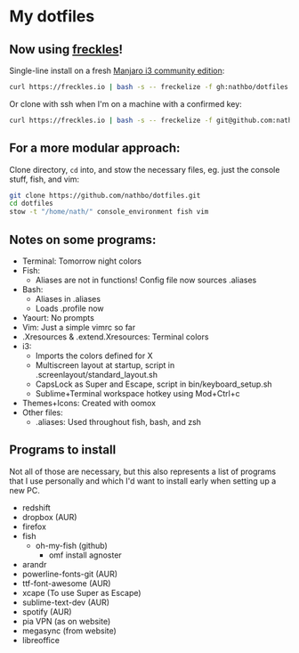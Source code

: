 # My dotfiles

## Now using [freckles](https://github.com/makkus/freckles)!
Single-line install on a fresh [Manjaro i3 community edition](https://manjaro.org/community-editions/):
```bash
curl https://freckles.io | bash -s -- freckelize -f gh:nathbo/dotfiles dotfiles ansible-tasks
```
Or clone with ssh when I'm on a machine with a confirmed key:
```bash
curl https://freckles.io | bash -s -- freckelize -f git@github.com:nathbo/dotfiles.git dotfiles ansible-tasks
```

## For a more modular approach:
Clone directory, `cd` into, and stow the necessary files, eg. just the console stuff, fish, and vim:
```bash
git clone https://github.com/nathbo/dotfiles.git
cd dotfiles
stow -t "/home/nath/" console_environment fish vim
```


## Notes on some programs:
- Terminal: Tomorrow night colors
- Fish:
  - Aliases are not in functions! Config file now sources .aliases
- Bash:
  - Aliases in .aliases
  - Loads .profile now
- Yaourt: No prompts
- Vim: Just a simple vimrc so far
- .Xresources & .extend.Xresources: Terminal colors
- i3:
  - Imports the colors defined for X
  - Multiscreen layout at startup, script in .screenlayout/standard_layout.sh
  - CapsLock as Super and Escape, script in bin/keyboard_setup.sh
  - Sublime+Terminal workspace hotkey using Mod+Ctrl+c
- Themes+Icons: Created with oomox
- Other files:
  - .aliases: Used throughout fish, bash, and zsh

## Programs to install
Not all of those are necessary, but this also represents a list of programs that I use personally and which I'd want to install early when setting up a new PC.

- redshift
- dropbox (AUR)
- firefox
- fish
  - oh-my-fish (github)
    - omf install agnoster
- arandr
- powerline-fonts-git (AUR)
- ttf-font-awesome (AUR)
- xcape (To use Super as Escape)
- sublime-text-dev (AUR)
- spotify (AUR)
- pia VPN (as on website)
- megasync (from website)
- libreoffice
